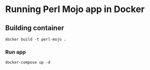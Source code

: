 # Running Perl Mojo app in Docker

## Building container

```docker build -t perl-mojo .```

### Run app

```docker-compose up -d```
